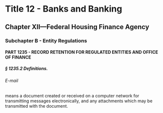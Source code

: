 
# Title 12 - Banks and Banking
## Chapter XII—Federal Housing Finance Agency
### Subchapter B - Entity Regulations
#### PART 1235 - RECORD RETENTION FOR REGULATED ENTITIES AND OFFICE OF FINANCE
##### § 1235.2 Definitions.
###### E-mail

means a document created or received on a computer network for transmitting messages electronically, and any attachments which may be transmitted with the document.

